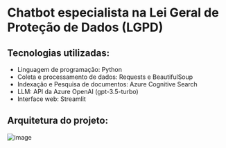 # Chatbot especialista na Lei Geral de Proteção de Dados (LGPD)

## Tecnologias utilizadas:
- Linguagem de programação: Python
- Coleta e processamento de dados: Requests e BeautifulSoup
- Indexação e Pesquisa de documentos: Azure Cognitive Search
- LLM: API da Azure OpenAI (gpt-3.5-turbo)
- Interface web: Streamlit

## Arquitetura do projeto:
![image](https://github.com/user-attachments/assets/e8b41535-975b-4fe4-ad74-16edd8e82956)
